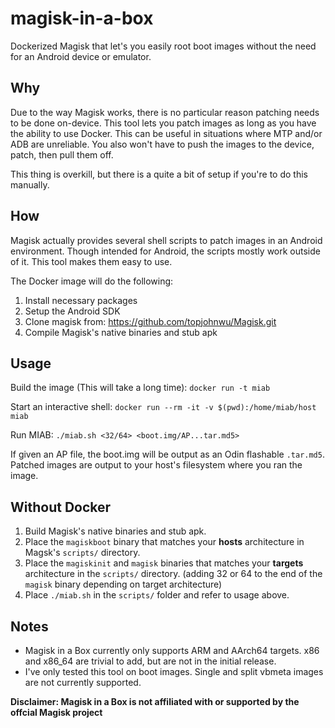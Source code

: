 # magisk-in-a-box
Dockerized Magisk that let's you easily root boot images without the need for an Android device or emulator.

## Why
Due to the way Magisk works, there is no particular reason patching needs to be done on-device. This tool lets you patch images as long as you have the ability to use Docker. This can be useful in situations where MTP and/or ADB are unreliable. You also won't have to push the images to the device, patch, then pull them off.

This thing is overkill, but there is a quite a bit of setup if you're to do this manually.

## How
Magisk actually provides several shell scripts to patch images in an Android environment. Though intended for Android, the scripts mostly work outside of it. This tool makes them easy to use.

The Docker image will do the following:
1. Install necessary packages
2. Setup the Android SDK
3. Clone magisk from: https://github.com/topjohnwu/Magisk.git
4. Compile Magisk's native binaries and stub apk

## Usage

Build the image (This will take a long time): `docker run -t miab`

Start an interactive shell: `docker run --rm -it -v $(pwd):/home/miab/host miab`

Run MIAB: `./miab.sh <32/64> <boot.img/AP...tar.md5>`

If given an AP file, the boot.img will be output as an Odin flashable `.tar.md5`. Patched images are output to your host's filesystem where you ran the image. 

## Without Docker
1. Build Magisk's native binaries and stub apk. 
2. Place the `magiskboot` binary that matches your **hosts** architecture in Magsk's `scripts/` directory.
2. Place the `magiskinit` and `magisk` binaries that matches your **targets** architecture in the `scripts/` directory. (adding 32 or 64 to the end of the `magisk` binary depending on target architecture)
3. Place `./miab.sh` in the `scripts/` folder and refer to usage above.

## Notes
- Magisk in a Box currently only supports ARM and AArch64 targets. x86 and x86_64 are trivial to add, but are not in the initial release.
- I've only tested this tool on boot images. Single and split vbmeta images are not currently supported.

**Disclaimer: Magisk in a Box is not affiliated with or supported by the offcial Magisk project**
